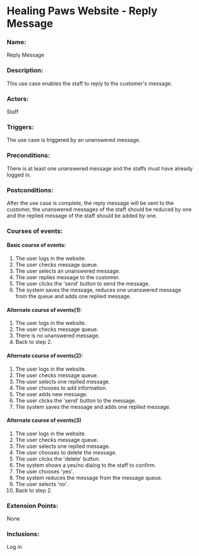 # Healing Paws Website - Reply Message

### Name:

Reply Message

### Description:

This use case enables the staff to reply to the customer's message.

### Actors:

Staff

### Triggers:

The use case is triggered by an unanswered message.

### Preconditions:

There is at least one unanswered message and the staffs must have already logged in.

### Postconditions:

After the use case is complete, the reply message will be sent to the customer, the unanswered messages of the staff should be reduced by one and the replied message of the staff should be added by one.

### Courses of events:

#### Basic course of events:

1. The user logs in the website.
2. The user checks message queue. 
3. The user selects an unanswered message.
4. The user replies message to the customer.
5. The user clicks the 'send' button to send the message.
6. The system saves the message, reduces one unanswered message from the queue and adds one replied message.

#### Alternate course of events(1):

1. The user logs in the website.
2. The user checks message queue.
3. There is no unanswered message.
4. Back to step 2.

#### Alternate course of events(2):

1. The user logs in the website.
2. The user checks message queue.
3. The user selects one replied message.
4. The user chooses to add information.
5. The user adds new message.
6. The user clicks the 'send' button to the message.
7. The system saves the message and adds one replied message.

#### Alternate course of events(3)

1. The user logs in the website.
2. The user checks message queue.
3. The user selects one replied message.
4. The user chooses to delete the message.
5. The user clicks the 'delete' button.
6. The system shows a yes/no dialog to the staff to confirm.
7. The user chooses 'yes'.
8. The system reduces the message from the message queue.
9. The user selects 'no'.
10. Back to step 2.

### Extension Points:

None

### Inclusions:

Log in

